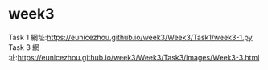 # week3
Task 1 網址:https://eunicezhou.github.io/week3/Week3/Task1/week3-1.py
Task 3 網址:https://eunicezhou.github.io/week3/Week3/Task3/images/Week3-3.html

